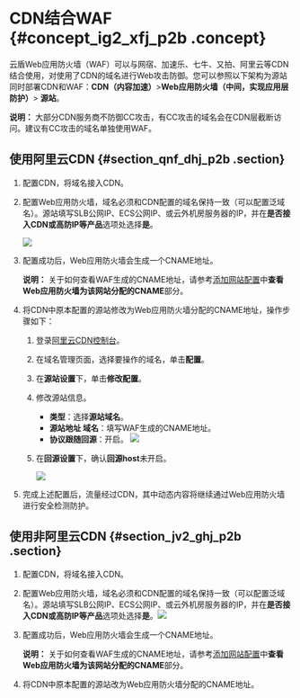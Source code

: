 # CDN结合WAF {#concept_ig2_xfj_p2b .concept}

云盾Web应用防火墙（WAF）可以与网宿、加速乐、七牛、又拍、阿里云等CDN结合使用，对使用了CDN的域名进行Web攻击防御。您可以参照以下架构为源站同时部署CDN和WAF：**CDN（内容加速）**\>**Web应用防火墙（中间，实现应用层防护）**\> **源站**。

**说明：** 大部分CDN服务商不防御CC攻击，有CC攻击的域名会在CDN层截断访问。建议有CC攻击的域名单独使用WAF。

## 使用阿里云CDN {#section_qnf_dhj_p2b .section}

1.  配置CDN，将域名接入CDN。
2.  配置Web应用防火墙，域名必须和CDN配置的域名保持一致（可以配置泛域名）。源站填写SLB公网IP、ECS公网IP、或云外机房服务器的IP，并在**是否接入CDN或高防IP等产品**选项处选择**是**。

    ![](http://static-aliyun-doc.oss-cn-hangzhou.aliyuncs.com/assets/img/15558/15371769497705_zh-CN.jpg)

3.  配置成功后，Web应用防火墙会生成一个CNAME地址。

    **说明：** 关于如何查看WAF生成的CNAME地址，请参考[添加网站配置](../../../../cn.zh-CN/快速入门/步骤1：添加网站配置.md#)中**查看Web应用防火墙为该网站分配的CNAME**部分。

4.  将CDN中原本配置的源站修改为Web应用防火墙分配的CNAME地址，操作步骤如下：
    1.  登录[阿里云CDN控制台](https://cdn.console.aliyun.com/#/DomainList/list)。
    2.  在域名管理页面，选择要操作的域名，单击**配置**。
    3.  在**源站设置**下，单击**修改配置**。
    4.  修改源站信息。

        -   **类型**：选择**源站域名**。
        -   **源站地址 域名**：填写WAF生成的CNAME地址。
        -   **协议跟随回源**：开启。
        ![](http://static-aliyun-doc.oss-cn-hangzhou.aliyuncs.com/assets/img/15558/15371769497706_zh-CN.jpg)

    5.  在**回源设置**下，确认**回源host**未开启。

        ![](http://static-aliyun-doc.oss-cn-hangzhou.aliyuncs.com/assets/img/15558/15371769497707_zh-CN.jpg)

5.  完成上述配置后，流量经过CDN，其中动态内容将继续通过Web应用防火墙进行安全检测防护。

## 使用非阿里云CDN {#section_jv2_ghj_p2b .section}

1.  配置CDN，将域名接入CDN。
2.  配置Web应用防火墙，域名必须和CDN配置的域名保持一致（可以配置泛域名）。源站填写SLB公网IP、ECS公网IP、或云外机房服务器的IP，并在**是否接入CDN或高防IP等产品**选项处选择**是**。![](http://static-aliyun-doc.oss-cn-hangzhou.aliyuncs.com/assets/img/15558/15371769497705_zh-CN.jpg)
3.  配置成功后，Web应用防火墙会生成一个CNAME地址。

    **说明：** 关于如何查看WAF生成的CNAME地址，请参考[添加网站配置](../../../../cn.zh-CN/快速入门/步骤1：添加网站配置.md#)中**查看Web应用防火墙为该网站分配的CNAME**部分。

4.  将CDN中原本配置的源站改为Web应用防火墙分配的CNAME地址。

